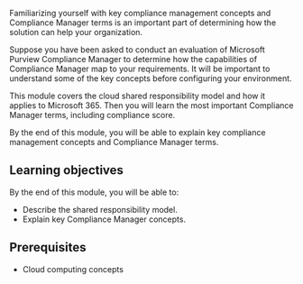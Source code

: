 Familiarizing yourself with key compliance management concepts and Compliance Manager terms is an important part of determining how the solution can help your organization.

Suppose you have been asked to conduct an evaluation of Microsoft Purview Compliance Manager to determine how the capabilities of Compliance Manager map to your requirements. It will be important to understand some of the key concepts before configuring your environment.

This module covers the cloud shared responsibility model and how it applies to Microsoft 365. Then you will learn the most important Compliance Manager terms, including compliance score.

By the end of this module, you will be able to explain key compliance management concepts and Compliance Manager terms.

## Learning objectives

By the end of this module, you will be able to:

- Describe the shared responsibility model.
- Explain key Compliance Manager concepts.

## Prerequisites

- Cloud computing concepts
